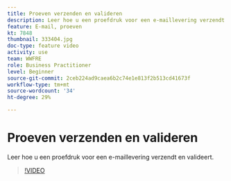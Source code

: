 ```yaml
---
title: Proeven verzenden en valideren
description: Leer hoe u een proefdruk voor een e-maillevering verzendt en valideert.
feature: E-mail, proeven
kt: 7848
thumbnail: 333404.jpg
doc-type: feature video
activity: use
team: WWFRE
role: Business Practitioner
level: Beginner
source-git-commit: 2ceb224ad9caea6b2c74e1e813f2b513cd41673f
workflow-type: tm+mt
source-wordcount: '34'
ht-degree: 29%

---
```


# Proeven verzenden en valideren

Leer hoe u een proefdruk voor een e-maillevering verzendt en valideert.

>[!VIDEO](https://video.tv.adobe.com/v/333404)
